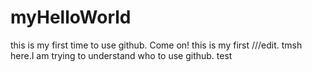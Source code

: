 # myHelloWorld
this is my first time to use github. Come on!
this is my first ///edit.
tmsh here.I am trying to understand who to use github.
test
